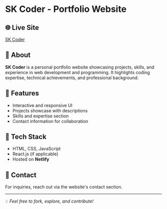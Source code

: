 # SK Coder - Portfolio Website  

## 🌐 Live Site  
[SK Coder](https://sk-coder-001.netlify.app/)  

## 📌 About  
**SK Coder** is a personal portfolio website showcasing projects, skills, and experience in web development and programming. It highlights coding expertise, technical achievements, and professional background.  

## 🚀 Features  
- Interactive and responsive UI  
- Projects showcase with descriptions  
- Skills and expertise section  
- Contact information for collaboration  

## 🔧 Tech Stack  
- HTML, CSS, JavaScript  
- React.js (if applicable)  
- Hosted on **Netlify**  

## 📩 Contact  
For inquiries, reach out via the website's contact section.  

---

💡 *Feel free to fork, explore, and contribute!*  
